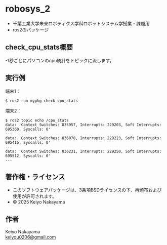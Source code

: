 # robosys_2
- 千葉工業大学未来ロボティクス学科ロボットシステム学授業・課題用  
- ros2のパッケージ
## check_cpu_stats概要
-1秒ごとにパソコンのcpu統計をトピックに流します。
## 実行例
端末1：
```shell
$ ros2 run mypkg check_cpu_stats
```
端末2：
```shell
$ ros2 topic echo /cpu_stats
data: 'Context Switches: 835957, Interrupts: 229203, Soft Interrupts: 695360, Syscalls: 0'
---
data: 'Context Switches: 836078, Interrupts: 229223, Soft Interrupts: 695415, Syscalls: 0'
---
data: 'Context Switches: 836231, Interrupts: 229250, Soft Interrupts: 695512, Syscalls: 0'
---
```

## 著作権・ライセンス
- このソフトウェアパッケージは、3条項BSDライセンスの下、再頒布および使用が許可されます。  
- © 2025 Keiyo Nakayama
## 作者
Keiyo Nakayama  
keiyou0206@gmail.com
